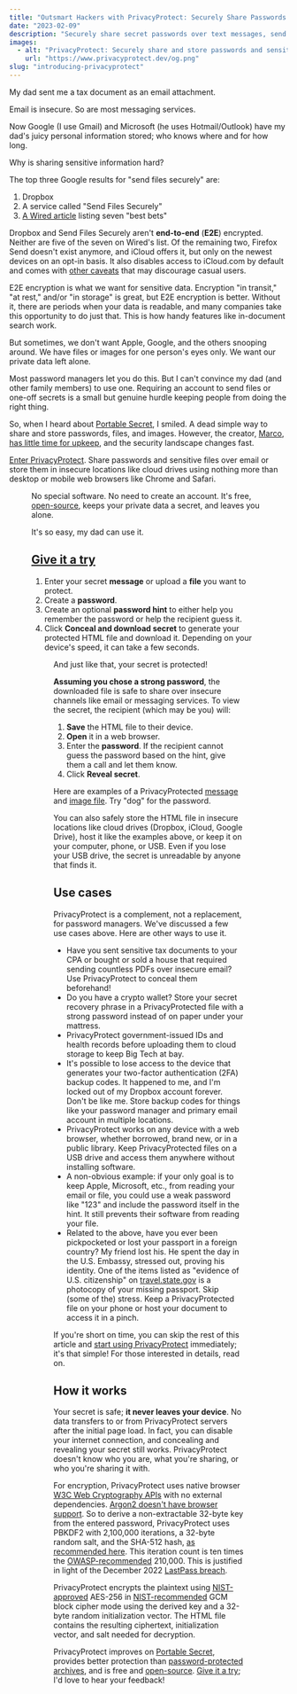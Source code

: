 ```yaml
---
title: "Outsmart Hackers with PrivacyProtect: Securely Share Passwords and Store Sensitive  Files in Convenient Locations"
date: "2023-02-09"
description: "Securely share secret passwords over text messages, send end-to-end encrypted emails, or store password-protected files on USB and cloud drives."
images:
  - alt: "PrivacyProtect: Securely share and store passwords and sensitive files."
    url: "https://www.privacyprotect.dev/og.png"
slug: "introducing-privacyprotect"
---
```


<script lang="ts">
import Figure from '$components/Figure.svelte'
import example from "./example.png";
</script>

My dad sent me a tax document as an email attachment.

Email is insecure. So are most messaging services.

Now Google (I use Gmail) and Microsoft (he uses Hotmail/Outlook) have my dad's juicy personal information stored; who knows where and for how long.

Why is sharing sensitive information hard?

The top three Google results for "send files securely" are:

1. Dropbox
1. A service called "Send Files Securely"
1. [A Wired article](https://www.wired.com/story/securely-share-files-online/) listing seven "best bets"

Dropbox and Send Files Securely aren't **end-to-end** (**E2E**) encrypted. Neither are five of the seven on Wired's list. Of the remaining two, Firefox Send doesn't exist anymore, and iCloud offers it, but only on the newest devices on an opt-in basis. It also disables access to iCloud.com by default and comes with [other caveats](https://support.apple.com/en-us/HT202303) that may discourage casual users.

E2E encryption is what we want for sensitive data. Encryption "in transit," "at rest," and/or "in storage" is great, but E2E encryption is better. Without it, there are periods when your data is readable, and many companies take this opportunity to do just that. This is how handy features like in-document search work.

But sometimes, we don't want Apple, Google, and the others snooping around. We have files or images for one person's eyes only. We want our private data left alone.

Most password managers let you do this. But I can't convince my dad (and other family members) to use one. Requiring an account to send files or one-off secrets is a small but genuine hurdle keeping people from doing the right thing.

So, when I heard about [Portable Secret](https://mprimi.github.io/portable-secret/), I smiled. A dead simple way to share and store passwords, files, and images. However, the creator, [Marco](https://www.mpri.me/), [has little time for upkeep](https://github.com/mprimi/portable-secret/discussions/29), and the security landscape changes fast.

[Enter PrivacyProtect](/). Share passwords and sensitive files over email or store them in insecure locations like cloud drives using nothing more than desktop or mobile web browsers like Chrome and Safari.

<Figure
  caption="PrivacyProtect: share and store passwords and sensitive files with end-to-end encryption."
  small
  src="/favicon.svg"
/>

No special software. No need to create an account. It's free, [open-source](https://github.com/therockstorm/privacy-protect), keeps your private data a secret, and leaves you alone.

It's so easy, my dad can use it.

## [Give it a try](/)

1. Enter your secret **message** or upload a **file** you want to protect.
1. Create a **password**.
1. Create an optional **password hint** to either help you remember the password or help the recipient guess it.
1. Click **Conceal and download secret** to generate your protected HTML file and download it. Depending on your device's speed, it can take a few seconds.

<Figure alt="PrivacyProtect example." src={example} />

And just like that, your secret is protected!

**Assuming you chose a strong password**, the downloaded file is safe to share over insecure channels like email or messaging services. To view the secret, the recipient (which may be you) will:

1. **Save** the HTML file to their device.
1. **Open** it in a web browser.
1. Enter the **password**. If the recipient cannot guess the password based on the hint, give them a call and let them know.
1. Click **Reveal secret**.

Here are examples of a PrivacyProtected [message](/example-message.html) and [image file](/example-image.html). Try "dog" for the password.

You can also safely store the HTML file in insecure locations like cloud drives (Dropbox, iCloud, Google Drive), host it like the examples above, or keep it on your computer, phone, or USB. Even if you lose your USB drive, the secret is unreadable by anyone that finds it.

## Use cases

PrivacyProtect is a complement, not a replacement, for password managers. We've discussed a few use cases above. Here are other ways to use it.

- Have you sent sensitive tax documents to your CPA or bought or sold a house that required sending countless PDFs over insecure email? Use PrivacyProtect to conceal them beforehand!
- Do you have a crypto wallet? Store your secret recovery phrase in a PrivacyProtected file with a strong password instead of on paper under your mattress.
- PrivacyProtect government-issued IDs and health records before uploading them to cloud storage to keep Big Tech at bay.
- It's possible to lose access to the device that generates your two-factor authentication (2FA) backup codes. It happened to me, and I'm locked out of my Dropbox account forever. Don't be like me. Store backup codes for things like your password manager and primary email account in multiple locations.
- PrivacyProtect works on any device with a web browser, whether borrowed, brand new, or in a public library. Keep PrivacyProtected files on a USB drive and access them anywhere without installing software.
- A non-obvious example: if your only goal is to keep Apple, Microsoft, etc., from reading your email or file, you could use a weak password like "123" and include the password itself in the hint. It still prevents their software from reading your file.
- Related to the above, have you ever been pickpocketed or lost your passport in a foreign country? My friend lost his. He spent the day in the U.S. Embassy, stressed out, proving his identity. One of the items listed as "evidence of U.S. citizenship" on [travel.state.gov](https://travel.state.gov/content/travel/en/international-travel/emergencies/lost-stolen-passport-abroad.html) is a photocopy of your missing passport. Skip (some of the) stress. Keep a PrivacyProtected file on your phone or host your document to access it in a pinch.

If you're short on time, you can skip the rest of this article and [start using PrivacyProtect](/) immediately; it's that simple! For those interested in details, read on.

## How it works

Your secret is safe; **it never leaves your device**. No data transfers to or from PrivacyProtect servers after the initial page load. In fact, you can disable your internet connection, and concealing and revealing your secret still works. PrivacyProtect doesn't know who you are, what you're sharing, or who you're sharing it with.

For encryption, PrivacyProtect uses native browser [W3C Web Cryptography APIs](https://developer.mozilla.org/en-US/docs/Web/API/Web_Crypto_API) with no external dependencies. [Argon2 doesn't have browser support](https://developer.mozilla.org/en-US/docs/Web/API/SubtleCrypto/deriveKey#parameters). So to derive a non-extractable 32-byte key from the entered password, PrivacyProtect uses PBKDF2 with 2,100,000 iterations, a 32-byte random salt, and the SHA-512 hash, [as recommended here](https://soatok.blog/2022/12/29/what-we-do-in-the-etc-shadow-cryptography-with-passwords/). This iteration count is ten times the [OWASP-recommended](https://cheatsheetseries.owasp.org/cheatsheets/Password_Storage_Cheat_Sheet.html#pbkdf2) 210,000. This is justified in light of the December 2022 [LastPass breach](https://blog.lastpass.com/2022/12/notice-of-recent-security-incident/).

PrivacyProtect encrypts the plaintext using [NIST-approved](https://www.nist.gov/publications/advanced-encryption-standard-aes) AES-256 in [NIST-recommended](https://csrc.nist.gov/publications/detail/sp/800-38d/final) GCM block cipher mode using the derived key and a 32-byte random initialization vector. The HTML file contains the resulting ciphertext, initialization vector, and salt needed for decryption.

PrivacyProtect improves on [Portable Secret](https://mprimi.github.io/portable-secret/), provides better protection than [password-protected archives](https://security.stackexchange.com/questions/35818/are-password-protected-zip-files-secure), and is free and [open-source](https://github.com/therockstorm/privacy-protect). [Give it a try](/); I'd love to hear your feedback!
